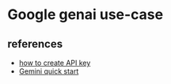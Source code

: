 # Google genai use-case
## references
- [how to create API key](https://aistudio.google.com/api-keys)
- [Gemini quick start](https://ai.google.dev/gemini-api/docs/quickstart)
